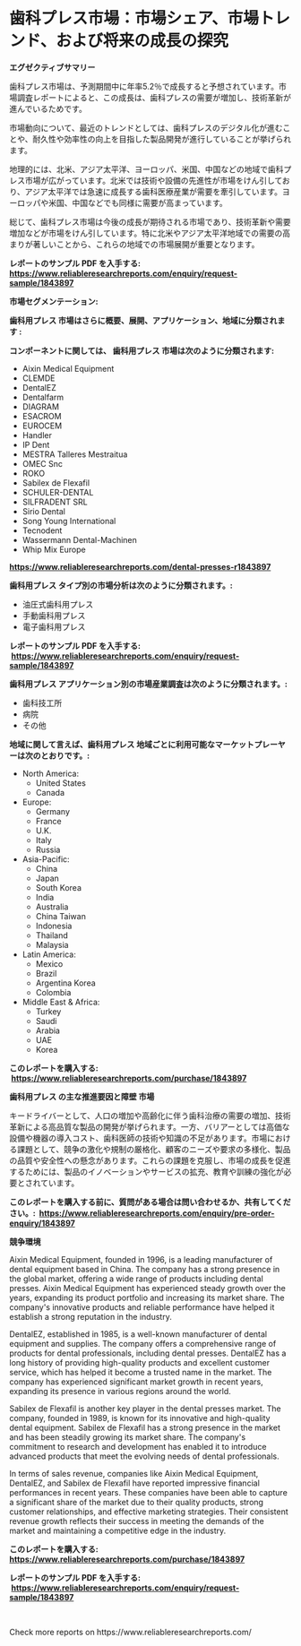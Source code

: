 <p><h1>歯科プレス市場：市場シェア、市場トレンド、および将来の成長の探究</h1></p><p><strong>エグゼクティブサマリー</strong></p>
<p><p>歯科プレス市場は、予測期間中に年率5.2％で成長すると予想されています。市場調査レポートによると、この成長は、歯科プレスの需要が増加し、技術革新が進んでいるためです。</p><p>市場動向について、最近のトレンドとしては、歯科プレスのデジタル化が進むことや、耐久性や効率性の向上を目指した製品開発が進行していることが挙げられます。</p><p>地理的には、北米、アジア太平洋、ヨーロッパ、米国、中国などの地域で歯科プレス市場が広がっています。北米では技術や設備の先進性が市場をけん引しており、アジア太平洋では急速に成長する歯科医療産業が需要を牽引しています。ヨーロッパや米国、中国などでも同様に需要が高まっています。</p><p>総じて、歯科プレス市場は今後の成長が期待される市場であり、技術革新や需要増加などが市場をけん引しています。特に北米やアジア太平洋地域での需要の高まりが著しいことから、これらの地域での市場展開が重要となります。</p></p>
<p><strong>レポートのサンプル PDF を入手する: <a href="https://www.reliableresearchreports.com/enquiry/request-sample/1843897">https://www.reliableresearchreports.com/enquiry/request-sample/1843897</a></strong></p>
<p><strong>市場セグメンテーション:</strong></p>
<p><strong> 歯科用プレス 市場はさらに概要、展開、アプリケーション、地域に分類されます :</strong></p>
<p><strong>コンポーネントに関しては、 歯科用プレス 市場は次のように分類されます: &nbsp;</strong></p>
<p><ul><li>Aixin Medical Equipment</li><li>CLEMDE</li><li>DentalEZ</li><li>Dentalfarm</li><li>DIAGRAM</li><li>ESACROM</li><li>EUROCEM</li><li>Handler</li><li>IP Dent</li><li>MESTRA Talleres Mestraitua</li><li>OMEC Snc</li><li>ROKO</li><li>Sabilex de Flexafil</li><li>SCHULER-DENTAL</li><li>SILFRADENT SRL</li><li>Sirio Dental</li><li>Song Young International</li><li>Tecnodent</li><li>Wassermann Dental-Machinen</li><li>Whip Mix Europe</li></ul></p>
<p><strong><a href="https://www.reliableresearchreports.com/dental-presses-r1843897">https://www.reliableresearchreports.com/dental-presses-r1843897</a></strong></p>
<p><strong> 歯科用プレス タイプ別の市場分析は次のように分類されます。:</strong></p>
<p><ul><li>油圧式歯科用プレス</li><li>手動歯科用プレス</li><li>電子歯科用プレス</li></ul></p>
<p><strong>レポートのサンプル PDF を入手する: &nbsp;<a href="https://www.reliableresearchreports.com/enquiry/request-sample/1843897">https://www.reliableresearchreports.com/enquiry/request-sample/1843897</a></strong></p>
<p><strong> 歯科用プレス アプリケーション別の市場産業調査は次のように分類されます。:</strong></p>
<p><ul><li>歯科技工所</li><li>病院</li><li>その他</li></ul></p>
<p><strong>地域に関して言えば、歯科用プレス 地域ごとに利用可能なマーケットプレーヤーは次のとおりです。:</strong></p>
<p><ul>
    <li>
        North America:
        <ul>
            <li>United States</li>
            <li>Canada</li>
        </ul>
    </li>
    <li>
        Europe:
        <ul>
            <li>Germany</li>
            <li>France</li>
            <li>U.K.</li>
            <li>Italy</li>
            <li>Russia</li>
        </ul>
    </li>
    <li>
        Asia-Pacific:
        <ul>
            <li>China</li>
            <li>Japan</li>
            <li>South Korea</li>
            <li>India</li>
            <li>Australia</li>
            <li>China Taiwan</li>
            <li>Indonesia</li>
            <li>Thailand</li>
            <li>Malaysia</li>
        </ul>
    </li>
    <li>
        Latin America:
        <ul>
            <li>Mexico</li>
            <li>Brazil</li>
            <li>Argentina Korea</li>
            <li>Colombia</li>
        </ul>
    </li>
    <li>
        Middle East & Africa:
        <ul>
            <li>Turkey</li>
            <li>Saudi</li>
            <li>Arabia</li>
            <li>UAE</li>
            <li>Korea</li>
        </ul>
    </li>
    </ul></p>
<p><strong>このレポートを購入する: &nbsp;<a href="https://www.reliableresearchreports.com/purchase/1843897">https://www.reliableresearchreports.com/purchase/1843897</a></strong></p>
<p><strong>歯科用プレス の主な推進要因と障壁 市場</strong></p>
<p><p>キードライバーとして、人口の増加や高齢化に伴う歯科治療の需要の増加、技術革新による高品質な製品の開発が挙げられます。一方、バリアーとしては高価な設備や機器の導入コスト、歯科医師の技術や知識の不足があります。市場における課題として、競争の激化や規制の厳格化、顧客のニーズや要求の多様化、製品の品質や安全性への懸念があります。これらの課題を克服し、市場の成長を促進するためには、製品のイノベーションやサービスの拡充、教育や訓練の強化が必要とされています。</p></p>
<p><strong>このレポートを購入する前に、質問がある場合は問い合わせるか、共有してください。:&nbsp; <a href="https://www.reliableresearchreports.com/enquiry/pre-order-enquiry/1843897">https://www.reliableresearchreports.com/enquiry/pre-order-enquiry/1843897</a></strong></p>
<p><strong>競争環境</strong></p>
<p><p>Aixin Medical Equipment, founded in 1996, is a leading manufacturer of dental equipment based in China. The company has a strong presence in the global market, offering a wide range of products including dental presses. Aixin Medical Equipment has experienced steady growth over the years, expanding its product portfolio and increasing its market share. The company's innovative products and reliable performance have helped it establish a strong reputation in the industry.</p><p>DentalEZ, established in 1985, is a well-known manufacturer of dental equipment and supplies. The company offers a comprehensive range of products for dental professionals, including dental presses. DentalEZ has a long history of providing high-quality products and excellent customer service, which has helped it become a trusted name in the market. The company has experienced significant market growth in recent years, expanding its presence in various regions around the world.</p><p>Sabilex de Flexafil is another key player in the dental presses market. The company, founded in 1989, is known for its innovative and high-quality dental equipment. Sabilex de Flexafil has a strong presence in the market and has been steadily growing its market share. The company's commitment to research and development has enabled it to introduce advanced products that meet the evolving needs of dental professionals.</p><p>In terms of sales revenue, companies like Aixin Medical Equipment, DentalEZ, and Sabilex de Flexafil have reported impressive financial performances in recent years. These companies have been able to capture a significant share of the market due to their quality products, strong customer relationships, and effective marketing strategies. Their consistent revenue growth reflects their success in meeting the demands of the market and maintaining a competitive edge in the industry.</p></p>
<p><strong>このレポートを購入する: &nbsp; <a href="https://www.reliableresearchreports.com/purchase/1843897">https://www.reliableresearchreports.com/purchase/1843897</a></strong></p>
<p><strong>レポートのサンプル PDF を入手する: &nbsp;<a href="https://www.reliableresearchreports.com/enquiry/request-sample/1843897">https://www.reliableresearchreports.com/enquiry/request-sample/1843897</a></strong><strong></strong></p>
<p>&nbsp;</p>
<p>Check more reports on https://www.reliableresearchreports.com/</p>